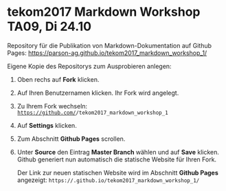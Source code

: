 # tekom2017 Markdown Workshop TA09, Di 24.10
Repository für die Publikation von Markdown-Dokumentation auf Github Pages: https://parson-ag.github.io/tekom2017_markdown_workshop_1/


Eigene Kopie des Repositorys zum Ausprobieren anlegen:
1. Oben rechs auf **Fork** klicken. 
1. Auf Ihren Benutzernamen klicken.
   Ihr Fork wird angelegt. 
1. Zu Ihrem Fork wechseln: <code>https://github.com/<Benutzername>/tekom2017_markdown_workshop_1</code>
1. Auf **Settings** klicken.
1. Zum Abschnitt **Github Pages** scrollen.
1. Unter **Source** den Eintrag **Master Branch** wählen und auf **Save** klicken. 
   Github generiert nun automatisch die statische Website für Ihren Fork.
   
   Der Link zur neuen statischen Website wird im Abschnitt **Github Pages** angezeigt: <code>https://<Benutzername>.github.io/tekom2017_markdown_workshop_1/</code>
